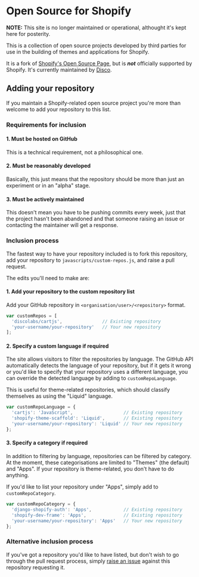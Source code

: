 Open Source for Shopify
=======================
**NOTE:** This site is no longer maintained or operational, althought it's kept
here for posterity.

This is a collection of open source projects developed by third parties for use
in the building of themes and applications for Shopify.  

It is a fork of [Shopify's Open Source Page][], but is ***not*** officially
supported by Shopify. It's currently maintained by [Disco][].


## Adding your repository
If you maintain a Shopify-related open source project you're more than welcome
to add your repository to this list.

### Requirements for inclusion

#### 1. Must be hosted on GitHub
This is a technical requirement, not a philosophical one.

#### 2. Must be reasonably developed
Basically, this just means that the repository should be more than just an
experiment or in an "alpha" stage.
 
#### 3. Must be actively maintained
This doesn't mean you have to be pushing commits every week, just that the
project hasn't been abandoned and that someone raising an issue or contacting
the maintainer will get a response.

### Inclusion process
The fastest way to have your repository included is to fork this repository,
add your repository to `javascripts/custom-repos.js`, and raise a pull request.

The edits you'll need to make are:

#### 1. Add your repository to the custom repository list
Add your GitHub repository in `<organisation/user>/<repository>` format.

```js
var customRepos = [
  'discolabs/cartjs',               // Existing repository
  'your-username/your-repository'   // Your new repository
];
```

#### 2. Specify a custom language if required
The site allows visitors to filter the repositories by language. The GitHub API
automatically detects the language of your repository, but if it gets it wrong
or you'd like to specify that your repository uses a different language, you
can override the detected language by adding to `customRepoLanguage`.

This is useful for theme-related repositories, which should classify themselves
as using the "Liquid" language.

```js
var customRepoLanguage = {
  'cartjs': 'JavaScript',                   // Existing repository
  'shopify-theme-scaffold': 'Liquid',       // Existing repository
  'your-username/your-repository': 'Liquid' // Your new repository
};
```

#### 3. Specify a category if required
In addition to filtering by language, repositories can be filtered by category.
At the moment, these categorisations are limited to "Themes" (the default) and
"Apps". If your repository is theme-related, you don't have to do anything.

If you'd like to list your repository under "Apps", simply add to
`customRepoCategory`.
  
```js
var customRepoCategory = {
  'django-shopify-auth': 'Apps',            // Existing repository
  'shopify-dev-frame': 'Apps',              // Existing repository
  'your-username/your-repository': 'Apps'   // Your new repository
};
```

### Alternative inclusion process
If you've got a repository you'd like to have listed, but don't wish to go
through the pull request process, simply [raise an issue][] against this
repository requesting it.


[Shopify's Open Source Page]: http://shopify.github.io/
[Disco]: http://discolabs.com
[raise an issue]: https://github.com/discolabs/opensourceforshopify.com/issues
